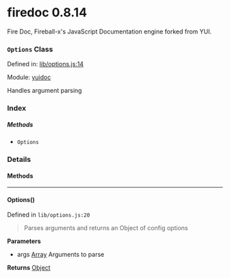 
# firedoc 0.8.14

Fire Doc, Fireball-x&#x27;s JavaScript Documentation engine forked from YUI.

### `Options` Class


Defined in: [lib/options.js:14](../files/lib/options.js.js)

Module: [yuidoc](../modules/yuidoc.md)




Handles argument parsing

### Index



##### Methods

  - `Options`





### Details




<!-- Method Block -->
#### Methods


--------------------------
#### Options() 

Defined in `lib/options.js:20`



> Parses arguments and returns an Object of config options

**Parameters**
- args <a href="https://developer.mozilla.org/en/JavaScript/Reference/Global_Objects/Array" class="crosslink external" target="_blank">Array</a> Arguments to parse

**Returns**
<a href="https://developer.mozilla.org/en/JavaScript/Reference/Global_Objects/Object" class="crosslink external" target="_blank">Object</a> 



